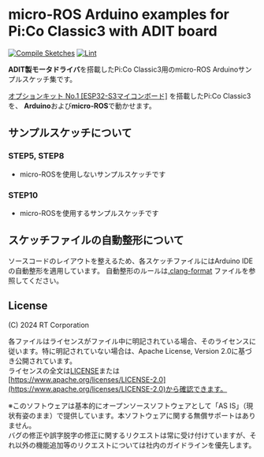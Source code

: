 # micro-ROS Arduino examples for Pi:Co Classic3 with ADIT board

[![Compile Sketches](https://github.com/rt-net/adit_pico_micro_ros_arduino_examples/actions/workflows/compile-sketches.yaml/badge.svg)](https://github.com/rt-net/adit_pico_micro_ros_arduino_examples/actions/workflows/compile-sketches.yaml)
[![Lint](https://github.com/rt-net/adit_pico_micro_ros_arduino_examples/actions/workflows/lint.yaml/badge.svg)](https://github.com/rt-net/adit_pico_micro_ros_arduino_examples/actions/workflows/lint.yaml)

**ADIT製モータドライバ**を搭載したPi:Co Classic3用のmicro-ROS Arduinoサンプルスケッチ集です。

[オプションキット No.1 [ESP32-S3マイコンボード]](https://www.rt-shop.jp/index.php?main_page=product_info&products_id=4131)
を搭載したPi:Co Classic3を、
**Arduino**および**micro-ROS**で動かせます。

## サンプルスケッチについて

### STEP5, STEP8

- micro-ROSを使用しないサンプルスケッチです

### STEP10

- micro-ROSを使用するサンプルスケッチです

## スケッチファイルの自動整形について

ソースコードのレイアウトを整えるため、各スケッチファイルにはArduino IDEの自動整形を適用しています。
自動整形のルールは[.clang-format](.clang-format) ファイルを参照してください。

## License

(C) 2024 RT Corporation

各ファイルはライセンスがファイル中に明記されている場合、そのライセンスに従います。特に明記されていない場合は、Apache License, Version 2.0に基づき公開されています。  
ライセンスの全文は[LICENSE](./LICENSE)または[https://www.apache.org/licenses/LICENSE-2.0](https://www.apache.org/licenses/LICENSE-2.0)から確認できます。

※このソフトウェアは基本的にオープンソースソフトウェアとして「AS IS」（現状有姿のまま）で提供しています。本ソフトウェアに関する無償サポートはありません。  
バグの修正や誤字脱字の修正に関するリクエストは常に受け付けていますが、それ以外の機能追加等のリクエストについては社内のガイドラインを優先します。
